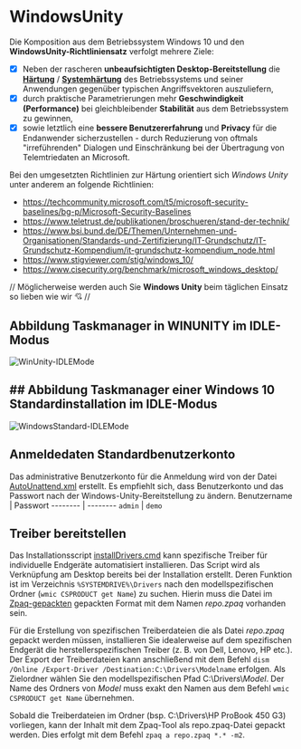 # WindowsUnity
Die Komposition aus dem Betriebssystem Windows 10 und den **WindowsUnity-Richtliniensatz** verfolgt mehrere Ziele:
- [x] Neben der rascheren **unbeaufsichtigten Desktop-Bereitstellung** die [**Härtung**](https://de.wikipedia.org/wiki/H%C3%A4rten_(Computer)) / [**Systemhärtung**](https://www.fb-pro.com/was-ist-systemhaertung-welche-massnahmen-gibt-es/) des Betriebssystems und seiner Anwendungen gegenüber typischen Angriffsvektoren auszuliefern, 
- [x] durch praktische Parametrierungen mehr **Geschwindigkeit (Performance)** bei gleichbleibender **Stabilität** aus dem Betriebssystem zu gewinnen, 
- [x] sowie letztlich eine **bessere Benutzererfahrung** und **Privacy** für die Endanwender sicherzustellen - durch Reduzierung von oftmals "irreführenden" Dialogen und Einschränkung bei der Übertragung von Telemtriedaten an Microsoft. 

Bei den umgesetzten Richtlinien zur Härtung orientiert sich *Windows Unity* unter anderem an folgende Richtlinien:
- https://techcommunity.microsoft.com/t5/microsoft-security-baselines/bg-p/Microsoft-Security-Baselines
- https://www.teletrust.de/publikationen/broschueren/stand-der-technik/
- https://www.bsi.bund.de/DE/Themen/Unternehmen-und-Organisationen/Standards-und-Zertifizierung/IT-Grundschutz/IT-Grundschutz-Kompendium/it-grundschutz-kompendium_node.html
- https://www.stigviewer.com/stig/windows_10/
- https://www.cisecurity.org/benchmark/microsoft_windows_desktop/

// Möglicherweise werden auch Sie **Windows Unity** beim täglichen Einsatz so lieben wie wir :cupid: //
## Abbildung Taskmanager in WINUNITY im IDLE-Modus
![WinUnity-IDLEMode](https://user-images.githubusercontent.com/25721869/109490000-ea006480-7a87-11eb-9479-0e4b6ef55fd5.png)
## ## Abbildung Taskmanager einer Windows 10 Standardinstallation im IDLE-Modus
![WindowsStandard-IDLEMode](https://user-images.githubusercontent.com/25721869/109490020-f08edc00-7a87-11eb-9ec8-751b8711f413.png)

## Anmeldedaten Standardbenutzerkonto
Das administrative Benutzerkonto für die Anmeldung wird von der Datei [AutoUnattend.xml](https://github.com/sale1977/WindowsUnity/blob/main/AutoUnattend.xml) erstellt. Es empfiehlt sich, dass Benutzerkonto und das Passwort nach der Windows-Unity-Bereitstellung zu ändern.
Benutzername | Passwort 
-------- | --------
 `admin` | `demo`

## Treiber bereitstellen

Das Installationsscript [installDrivers.cmd](https://github.com/sale1977/WindowsUnity/blob/main/installDrivers.cmd) kann spezifische Treiber für individuelle Endgeräte automatisiert installieren. Das Script wird als Verknüpfung am Desktop bereits bei der Installation erstellt. Deren Funktion ist im Verzeichnis `%SYSTEMDRIVE%\Drivers` nach den modellspezifischen Ordner (`wmic CSPRODUCT get Name`) zu suchen. Hierin muss die Datei im [Zpaq-gepackten](http://mattmahoney.net/dc/zpaq.html) gepackten Format mit dem Namen *repo.zpaq* vorhanden sein. 

Für die Erstellung von spezifischen Treiberdateien die als Datei *repo.zpaq* gepackt werden müssen, installieren Sie idealerweise auf dem spezifischen Endgerät die herstellerspezifischen Treiber (z. B. von Dell, Lenovo, HP etc.). Der Export der Treiberdateien kann anschließend mit dem Befehl `dism /Online /Export-Driver /Destination:C:\Drivers\Modelname` erfolgen. Als Zielordner wählen Sie den modellspezifischen Pfad C:\Drivers\\*Model*. Der Name des Ordners von *Model* muss exakt den Namen aus dem Befehl `wmic CSPRODUCT get Name` übernehmen.

Sobald die Treiberdateien im Ordner (bsp. C:\Drivers\HP ProBook 450 G3) vorliegen, kann der Inhalt mit dem Zpaq-Tool als repo.zpaq-Datei gepackt werden. Dies erfolgt mit dem Befehl `zpaq a repo.zpaq *.* -m2`.
